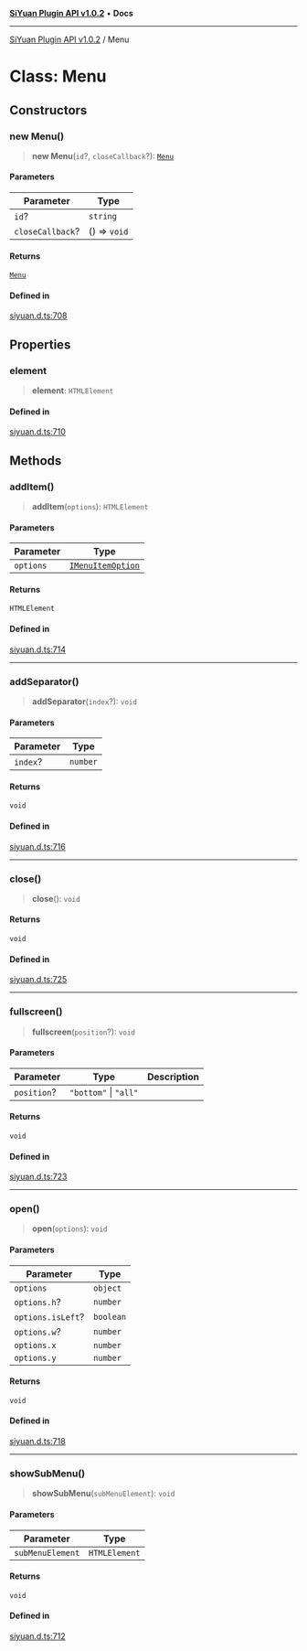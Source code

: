 [**SiYuan Plugin API v1.0.2**](../README.md) • **Docs**

---

[SiYuan Plugin API v1.0.2](../README.md) / Menu

# Class: Menu

## Constructors

### new Menu()

> **new Menu**(`id`?, `closeCallback`?): [`Menu`](Menu.md)

#### Parameters

| Parameter        | Type         |
| ---------------- | ------------ |
| `id`?            | `string`     |
| `closeCallback`? | () => `void` |

#### Returns

[`Menu`](Menu.md)

#### Defined in

[siyuan.d.ts:708](https://github.com/siyuan-note/petal/tree/main/siyuan.d.ts#L708)

## Properties

### element

> **element**: `HTMLElement`

#### Defined in

[siyuan.d.ts:710](https://github.com/siyuan-note/petal/tree/main/siyuan.d.ts#L710)

## Methods

### addItem()

> **addItem**(`options`): `HTMLElement`

#### Parameters

| Parameter | Type                                                  |
| --------- | ----------------------------------------------------- |
| `options` | [`IMenuItemOption`](../interfaces/IMenuItemOption.md) |

#### Returns

`HTMLElement`

#### Defined in

[siyuan.d.ts:714](https://github.com/siyuan-note/petal/tree/main/siyuan.d.ts#L714)

---

### addSeparator()

> **addSeparator**(`index`?): `void`

#### Parameters

| Parameter | Type     |
| --------- | -------- |
| `index`?  | `number` |

#### Returns

`void`

#### Defined in

[siyuan.d.ts:716](https://github.com/siyuan-note/petal/tree/main/siyuan.d.ts#L716)

---

### close()

> **close**(): `void`

#### Returns

`void`

#### Defined in

[siyuan.d.ts:725](https://github.com/siyuan-note/petal/tree/main/siyuan.d.ts#L725)

---

### fullscreen()

> **fullscreen**(`position`?): `void`

#### Parameters

| Parameter   | Type                  | Description |
| ----------- | --------------------- | ----------- |
| `position`? | `"bottom"` \| `"all"` |             |

#### Returns

`void`

#### Defined in

[siyuan.d.ts:723](https://github.com/siyuan-note/petal/tree/main/siyuan.d.ts#L723)

---

### open()

> **open**(`options`): `void`

#### Parameters

| Parameter         | Type      |
| ----------------- | --------- |
| `options`         | `object`  |
| `options.h`?      | `number`  |
| `options.isLeft`? | `boolean` |
| `options.w`?      | `number`  |
| `options.x`       | `number`  |
| `options.y`       | `number`  |

#### Returns

`void`

#### Defined in

[siyuan.d.ts:718](https://github.com/siyuan-note/petal/tree/main/siyuan.d.ts#L718)

---

### showSubMenu()

> **showSubMenu**(`subMenuElement`): `void`

#### Parameters

| Parameter        | Type          |
| ---------------- | ------------- |
| `subMenuElement` | `HTMLElement` |

#### Returns

`void`

#### Defined in

[siyuan.d.ts:712](https://github.com/siyuan-note/petal/tree/main/siyuan.d.ts#L712)
